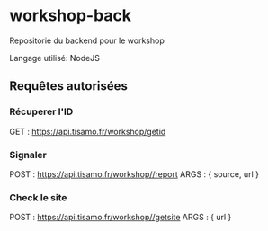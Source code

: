 # workshop-back

Repositorie du backend pour le workshop

Langage utilisé: NodeJS

## Requêtes autorisées

### Récuperer l'ID
GET : https://api.tisamo.fr/workshop/getid

### Signaler

POST : https://api.tisamo.fr/workshop//report
ARGS : { source, url }

### Check le site
POST : https://api.tisamo.fr/workshop//getsite
ARGS : { url }
